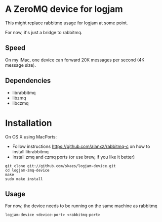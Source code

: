 # A ZeroMQ device for logjam

This might replace rabbitmq usage for logjam at some point.

For now, it's just a bridge to rabbitmq.

## Speed

On my iMac, one device can forward 20K messages per second (4K message size).


## Dependencies

* librabbitmq
* libzmq
* libczmq

# Installation

On OS X using MacPorts:

* Follow instructions https://github.com/alanxz/rabbitmq-c on how to install librabbitmq
* Install zmq and czmq ports (or use brew, if you like it better)

```
git clone git://github.com/skaes/logjam-device.git
cd logjam-zmq-device
make
sudo make install
```

## Usage

For now, the device needs to be running on the same machine as rabbitmq

```logjam-device <device-port> <rabbitmq-port>```


